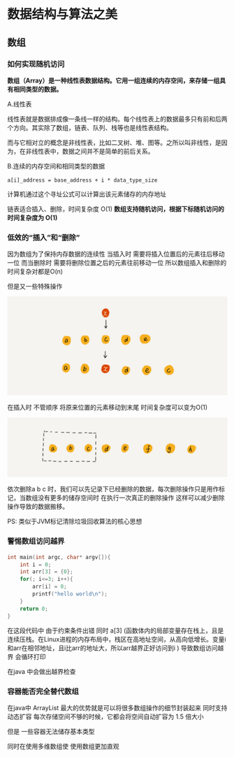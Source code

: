 # 数据结构与算法之美

## 数组

### 如何实现随机访问

**数组（Array）是一种线性表数据结构。它用一组连续的内存空间，来存储一组具有相同类型的数据。**

A.线性表

线性表就是数据排成像一条线一样的结构。每个线性表上的数据最多只有前和后两个方向。其实除了数组，链表、队列、栈等也是线性表结构。

而与它相对立的概念是非线性表，比如二叉树、堆、图等。之所以叫非线性，是因为，在非线性表中，数据之间并不是简单的前后关系。

B.连续的内存空间和相同类型的数据

```
a[i]_address = base_address + i * data_type_size
```

计算机通过这个寻址公式可以计算出该元素储存的内存地址

链表适合插入、删除，时间复杂度 O(1) **数组支持随机访问，根据下标随机访问的时间复杂度为 O(1)**

### 低效的“插入”和“删除”

因为数组为了保持内存数据的连续性 当插入时 需要将插入位置后的元素往后移动一位 而当删除时 需要将删除位置之后的元素往前移动一位 所以数组插入和删除的时间复杂对都是O(n)

但是又一些特殊操作 

![](img\3f70b4ad9069ec568a2caaddc231b7dc.jpg)

在插入时 不管顺序 将原来位置的元素移动到末尾 时间复杂度可以变为O(1)



![](img\b69b8c5dbf6248649ddab7d3e7cfd7e5.jpg)

依次删除a b c 时，我们可以先记录下已经删除的数据，每次删除操作只是用作标记，当数组没有更多的储存空间时 在执行一次真正的删除操作 这样可以减少删除操作导致的数据搬移。

PS: 类似于JVM标记清除垃圾回收算法的核心思想



### 警惕数组访问越界

```c
int main(int argc, char* argv[]){
    int i = 0;
    int arr[3] = {0};
    for(; i<=3; i++){
        arr[i] = 0;
        printf("hello world\n");
    }
    return 0;
}
```

在这段代码中 由于约束条件出错 同时 a[3] (函数体内的局部变量存在栈上，且是连续压栈。在Linux进程的内存布局中，栈区在高地址空间，从高向低增长。变量i和arr在相邻地址，且i比arr的地址大，所以arr越界正好访问到i ) 导致数组访问越界 会循环打印

在java 中会做出越界检查



### 容器能否完全替代数组

在java中 ArrayList 最大的优势就是可以将很多数组操作的细节封装起来  同时支持动态扩容 每次存储空间不够的时候，它都会将空间自动扩容为 1.5 倍大小

但是 一些容器无法储存基本类型

同时在使用多维数组使 使用数组更加直观




